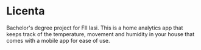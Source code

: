 # Licenta
Bachelor's degree project for FII Iasi. This is a home analytics app that keeps track of the temperature, movement and humidity in your house that comes with a mobile app for ease of use.
